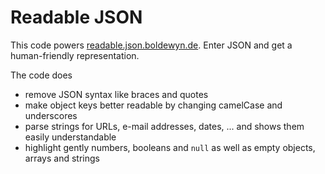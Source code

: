 # Readable JSON

This code powers [readable.json.boldewyn.de](https://readable.json.boldewyn.de).
Enter JSON and get a human-friendly representation.

The code does

* remove JSON syntax like braces and quotes
* make object keys better readable by changing camelCase and underscores
* parse strings for URLs, e-mail addresses, dates, ... and shows them easily understandable
* highlight gently numbers, booleans and `null` as well as empty objects, arrays and strings
